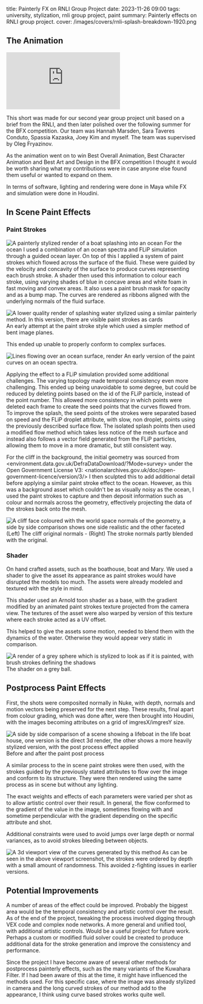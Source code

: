 title: Painterly FX on RNLI Group Project
date: 2023-11-26 09:00
tags: university, stylization, rnli group project, paint
summary: Painterly effects on RNLI group project.
cover: /images/covers/rnli-splash-breakdown-1920.png

## The Animation

<div class="w-full aspect-w-16 aspect-h-9">
    <iframe title="vimeo-player" src="https://player.vimeo.com/video/888279274?h=f9e29a6199" frameborder="0" allowfullscreen></iframe>
</div>

This short was made for our second year group project unit based on a brief from the RNLI, and then later polished over the following summer for the BFX competition. Our team was Hannah Marsden, Sara Taveres Conduto, Spassia Kazaska, Joey Kim and myself. The team was supervised by Oleg Fryazinov.

As the animation went on to win Best Overall Animation, Best Character Animation and Best Art and Design in the BFX competition I thought it would be worth sharing what my contributions were in case anyone else found them useful or wanted to expand on them.

In terms of software, lighting and rendering were done in Maya while FX and simulation were done in Houdini.

## In Scene Paint Effects

### Paint Strokes
![A painterly stylized render of a boat splashing into an ocean](/images/misc/rnli-splash-inscene.png)
For the ocean I used a combination of an ocean spectra and FLiP simulation through a guided ocean layer. On top of this I applied a system of paint strokes which flowed across the surface of the fluid. These were guided by the velocity and concavity of the surface to produce curves representing each brush stroke. A shader then used this information to colour each stroke, using varying shades of blue in concave areas and white foam in fast moving and convex areas. It also uses a paint brush mask for opacity and as a bump map. The curves are rendered as ribbons aligned with the underlying normals of the fluid surface.

![A lower quality render of splashing water stylized using a similar painterly method. In this version, there are visible paint strokes as cards](/images/misc/rnli-splash-old.png)
An early attempt at the paint stroke style which used a simpler method of bent image planes. 

This ended up unable to properly conform to complex surfaces.

![Lines flowing over an ocean surface, render](/images/misc/rnli-wave-curves.png)
An early version of the paint curves on an ocean spectra.

Applying the effect to a FLiP simulation provided some additional challenges. The varying topology made temporal consistency even more challenging. This ended up being unavoidable to some degree, but could be reduced by deleting points based on the id of the FLiP particle, instead of the point number. This allowed more consistency in which points were deleted each frame to create the seed points that the curves flowed from. To improve the splash, the seed points of the strokes were separated based on speed and the FLiP droplet attribute, with slow, non droplet, points using the previously described surface flow. The isolated splash points then used a modified flow method which takes less notice of the mesh surface and instead also follows a vector field generated from the FLiP particles, allowing them to move in a more dramatic, but still consistent way.

For the cliff in the background, the initial geometry was sourced from <environment.data.gov.uk/DefraDataDownload/?Mode=survey> under the Open Government License V3: <nationalarchives.gov.uk/doc/open-government-licence/version/3/> I then sculpted this to add additional detail before applying a similar paint stroke effect to the ocean. However, as this was a background asset which couldn't be as visually noisy as the ocean, I used the paint strokes to capture and then deposit information such as colour and normals across the geometry, effectively projecting the data of the strokes back onto the mesh.

![A cliff face coloured with the world space normals of the geometry, a side by side comparison shows one side realistic and the other faceted](/images/misc/rnli-cliffs-comparision.png)
(Left) The cliff original normals - (Right) The stroke normals partly blended with the original.

### Shader
On hand crafted assets, such as the boathouse, boat and Mary. We used a shader to give the asset its appearance as paint strokes would have disrupted the models too much. The assets were already modeled and textured with the style in mind.

This shader used an Arnold toon shader as a base, with the gradient modified by an animated paint strokes texture projected from the camera view. The textures of the asset were also warped by version of this texture where each stroke acted as a UV offset.

This helped to give the assets some motion, needed to blend them with the dynamics of the water. Otherwise they would appear very static in comparison.

![A render of a grey sphere which is stylized to look as if it is painted, with brush strokes defining the shadows](/images/misc/rnli-shader-sphere.png)
The shader on a grey ball.

## Postprocess Paint Effects
First, the shots were composited normally in Nuke, with depth, normals and motion vectors being preserved for the next step. These results, final apart from colour grading, which was done after, were then brought into Houdini, with the images becoming attributes on a grid of imgresX/imgresY size.

![A side by side comparison of a scene showing a lifeboat in the life boat house, one version is the direct 3d render, the other shows a more heavily stylized version, with the post process effect applied](/images/misc/rnli-post-comparision.png)
Before and after the paint post process

A similar process to the in scene paint strokes were then used, with the strokes guided by the previously stated attributes to flow over the image and conform to its structure. They were then rendered using the same process as in scene but without any lighting.

The exact weights and effects of each parameters were varied per shot as to allow artistic control over their result. In general, the flow conformed to the gradient of the value in the image, sometimes flowing with and sometime perpendicular with the gradient depending on the specific attribute and shot.

Additional constraints were used to avoid jumps over large depth or normal variances, as to avoid strokes bleeding between objects.

![A 3d viewport view of the curves generated by this method](/images/covers/rnli-splash-breakdown-1920.png)
As can be seen in the above viewport screenshot, the strokes were ordered by depth with a small amount of randomness. This avoided z-fighting issues in earlier versions.

## Potential Improvements
A number of areas of the effect could be improved. Probably the biggest area would be the temporal consistency and artistic control over the result. As of the end of the project, tweaking the process involved digging through VEX code and complex node networks. A more general and unified tool, with additional artistic controls. Would be a useful project for future work. Perhaps a custom or modified fluid solver could be created to produce additional data for the stroke generation and improve the consistency and performance.

Since the project I have become aware of several other methods for postprocess painterly effects, such as the many variants of the Kuwahara Filter. If I had been aware of this at the time, it might have influenced the methods used. For this specific case, where the image was already stylized in camera and the long curved strokes of our method add to the appearance, I think using curve based strokes works quite well.
